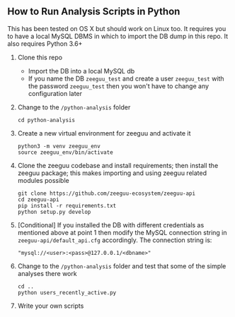 ## How to Run Analysis Scripts in Python

This has been tested on OS X but should work on Linux too. It requires you to have a local MySQL DBMS in which to import the DB dump in this repo. It also requires Python 3.6+ 




1. Clone this repo 

	- Import the DB into a local MySQL db
	- If you name the DB `zeeguu_test` and create a user `zeeguu_test` with the password `zeeguu_test` then you won't have to change any configuration later 

1. Change to the `/python-analysis` folder 

    ``` 
    cd python-analysis
    ``` 

1. Create a new virtual environment for zeeguu and activate it

    ``` 
    python3 -m venv zeeguu_env
    source zeeguu_env/bin/activate
    ```
    

1. Clone the zeeguu codebase and install requirements; then install the zeeguu package; this makes importing and using zeeguu related modules possible

    ```
    git clone https://github.com/zeeguu-ecosystem/zeeguu-api
    cd zeeguu-api
    pip install -r requirements.txt
    python setup.py develop
    ```

1. [Conditional] If you installed the DB with different credentials as mentioned above at point 1 then modify the MySQL connection string in  `zeeguu-api/default_api.cfg` accordingly. The connection string is: 

    ```
    "mysql://<user>:<pass>@127.0.0.1/<dbname>"
    ```
	
1. Change to the `/python-analysis` folder and test that some of the simple analyses there work

	```
	cd ..
	python users_recently_active.py
	```
	
1. Write your own scripts	
	
